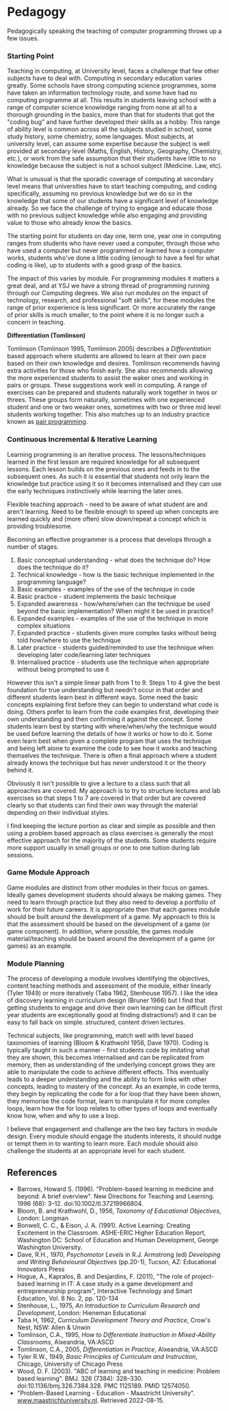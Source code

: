 # Pedagogy

Pedagogically speaking the teaching of computer programming throws up a few issues.  

### Starting Point

Teaching in computing, at University level, faces a challenge that few other subjects have to deal with. Computing in secondary education varies greatly. Some schools have strong computing science programmes, some have taken an information technology route, and some have had no computing programme at all. This results in students leaving school with a range of computer science knowledge ranging from none at all to a thorough grounding in the basics, more than that for students that got the "coding bug" and have further developed their skills as a hobby. This range of ability level is common across all the subjects studied in school, some study history, some chemistry, some languages. Most subjects, at university level, can assume some expertise because the subject is well provided at secondary level (Maths, English, History, Geography, Chemistry, etc.), or work from the safe assumption that their students have little to no knowledge because the subject is not a school subject (Medicine. Law, etc).  

What is unusual is that the sporadic coverage of computing at secondary level means that universities have to start teaching computing, and coding specifically, assuming no previous knowledge but we do so in the knowledge that some of our students have a significant level of knowledge already. So we face the challenge of trying to engage and educate those with no previous subject knowledge while also engaging and providing value to those who already know the basics.  

The starting point for students on day one, term one, year one in computing ranges from students who have never used a computer, through those who have used a computer but never programmed or learned how a computer works, students who've done a little coding (enough to have a feel for what coding is like), up to students with a good grasp of the basics.  

The impact of this varies by module. For programming modules it matters a great deal, and at YSJ we have a strong thread of programming running through our Computing degrees. We also run modules on the impact of technology, research, and professional "soft skills", for these modules the range of prior experience is less significant. Or more accurately the range of prior skills is much smaller, to the point where it is no longer such a concern in teaching.  

**Differentiation (Tomlinson)**  

Tomlinson (Tomlinson 1995, Tomlinson 2005) describes a *Differentiation* based approach where students are allowed to learn at their own pace based on their own knowledge and desires.  Tomlinson recommends having extra activities for those who finish early. She also recommends allowing the more experienced students to assist the waker ones and working in pairs or groups. These suggestions work well in computing. A range of exercises can be prepared and students naturally work together in twos or threes. These groups form naturally, sometimes with one experienced student and one or two weaker ones, sometimes with two or three mid level students working together. This also matches up to an industry practice known as [pair programming](https://en.wikipedia.org/wiki/Pair_programming). 

### Continuous Incremental & Iterative Learning

Learning programming is an iterative process. The lessons/techniques learned in the first lesson are required knowledge for all subsequent lessons. Each lesson builds on the previous ones and feeds in to the subsequent ones. As such it is essential that students not only learn the knowledge but practice using it so it becomes internalised and they can use the early techniques instinctively while learning the later ones.  

Flexible teaching approach - need to be aware of what student are and aren't learning. Need to be flexible enough to speed up when concepts are learned quickly and (more often) slow down/repeat a concept which is providing troublesome.

Becoming an effective programmer is a process that develops through a number of stages.  

1. Basic conceptual understanding - what does the technique do? How does the technique do it? 
2. Technical knowledge - how is the basic technique implemented in the programming language?
3. Basic examples - examples of the use of the technique in code
4. Basic practice - student implements the basic technique
5. Expanded awareness - how/where/when can the technique be used beyond the basic implementation? When might it be used in practice?
6. Expanded examples - examples of the use of the technique in more complex situations
7. Expanded practice - students given more complex tasks without being told how/where to use the technique
8. Later practice - students guided/reminded to use the technique when developing later code/learning later techniques
9. Internalised practice - students use the technique when appropriate without being prompted to use it

However this isn't a simple linear path from 1 to 9. Steps 1 to 4 give the best foundation for true understanding but needn't occur in that order and different students learn best in different ways. Some need the basic concepts explaining first before they can begin to understand what code is doing. Others prefer to learn from the code examples first, developing their own understanding and then confirming it against the concept. Some students learn best by starting with where/when/why the technique would be used before learning the details of how it works or how to do it. Some even learn best when given a complete program that uses the technique and being left alone to examine the code to see how it works and teaching themselves the technique. There is often a final approach where a student already knows the technique but has never understood it or the theory behind it.    

Obviously it isn't possible to give a lecture to a class such that all approaches are covered. My approach is to try to structure lectures and lab exercises so that steps 1 to 7 are covered in that order but are covered clearly so that students can find their own way through the material depending on their individual styles.  

I find keeping the lecture portion as clear and simple as possible and then using a problem based approach as class exercises is generally the most effective approach for the majority of the students. Some students require more support usually in small groups or one to one tuition during lab sessions.  

### Game Module Approach

Game modules are distinct from other modules in their focus on games. Ideally games development students should always be making games. They need to learn through practice but they also need to develop a portfolio of work for their future careers. It is appropriate then that each games module should be built around the development of a game. My approach to this is that the assessment should be based on the development of a game (or game component). In addition, where possible, the games module material/teaching should be based around the development of a game (or games) as an example.  

### Module Planning

The process of developing a module involves identifying the objectives, content teaching methods and assessment of the module, either linearly (Tyler 1949) or more iteratively (Taba 1962, Stenhouse 1957). I like the idea of discovery learning in curriculum design (Bruner 1966) but I find that getting students to engage and drive their own learning can be difficult (first year students are exceptionally good at finding distractions!) and it can be easy to fall back on simple. structured, content driven lectures.  

Technical subjects, like programming, match well with level based taxonomies of learning (Bloom & Krathwohl 1956, Dave 1970). Coding is typically taught in such a manner - first students code by imitating what they are shown, this becomes internalised and can be replicated from memory, then as understanding of the underlying concept grows they are able to manipulate the code to achieve different effects. This eventually leads to a deeper understanding and the ability to form links with other concepts, leading to mastery of the concept. As an example, in code terms, they begin by replicating the code for a for loop that they have been shown, they memorise the code format, learn to manipulate it for more complex loops, learn how the for loop relates to other types of loops and eventually know how, when and why to use a loop.  

I believe that engagement and challenge are the two key factors in module design. Every module should engage the students interests, it should nudge or tempt them in to wanting to learn more. Each module should also challenge the students at an appropriate level for each student.   

## References

* Barrows, Howard S. (1996). "Problem-based learning in medicine and beyond: A brief overview". New Directions for Teaching and Learning. 1996 (68): 3–12. doi:10.1002/tl.37219966804.
* Bloom, B. and Krathwohl, D., 1956, *Taxonomy of Educational Objectives*, London: Longman
* Bonwell, C. C., & Eison, J. A. (1991). Active Learning: Creating Excitement in the Classroom. ASHE-ERIC Higher Education Report, Washington DC: School of Education and Human Development, George Washington University.
* Dave, R.H., 1970, *Psychomotor Levels* in R.J. Armstrong (ed) *Developing and Writing Behavioural Objectives* (pp.20-1), Tucson, AZ: Educational Innovators Press
* Hogue, A., Kapralos, B. and Desjardins, F. (2011), "The role of project‐based learning in IT: A case study in a game development and entrepreneurship program", Interactive Technology and Smart Education, Vol. 8 No. 2, pp. 120-134
* Stenhouse, L., 1975, *An Introduction to Curriculum Research and Development*, London: Hieneman Educational
* Taba H, 1962, *Curriculum Development Theory and Practice*, Crow's Nest, NSW: Allen & Unwin
* Tomlinson, C.A., 1995, *How to Differentiate Instruction in Mixed-Ability Classrooms*, Alxeandria, VA:ASCD
* Tomlinson, C.A., 2005, *Differentiation in Practice*, Alxeandria, VA:ASCD
* Tyler R.W., 1949, *Basic Principles of Curriculum and Instruction*, Chicago, University of Chicago Press
* Wood, D. F. (2003). "ABC of learning and teaching in medicine: Problem based learning". BMJ. 326 (7384): 328–330. doi:10.1136/bmj.326.7384.328. PMC 1125189. PMID 12574050.
* "Problem-Based Learning - Education - Maastricht University". www.maastrichtuniversity.nl. Retrieved 2022-08-15.